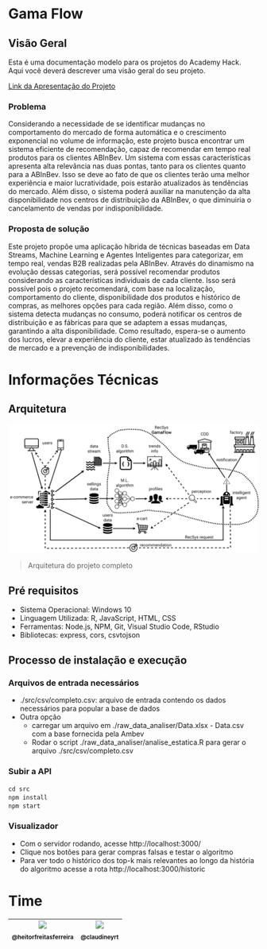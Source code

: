 # Gama Flow 
## Visão Geral  
Esta é uma documentação modelo para os projetos do Academy Hack.  
Aqui você deverá descrever uma visão geral do seu projeto.  

[Link da Apresentação do Projeto](https://docs.google.com/presentation/d/1_thbqf4pGjSlmLS2WHl_3Q4oaW9Q3BhREpoJyFDRUsY/edit?usp=sharing)

### Problema  

Considerando a necessidade de se identificar mudanças no comportamento do mercado de forma automática e o crescimento exponencial no volume de informação, este projeto busca encontrar um sistema eficiente de recomendação, capaz de recomendar em tempo real produtos para os clientes ABInBev. Um sistema com essas características apresenta alta relevância nas duas pontas, tanto para os clientes quanto para a ABInBev. Isso se deve ao fato de que os clientes terão uma melhor experiência e maior lucratividade, pois estarão atualizados às tendências do mercado. Além disso, o sistema poderá auxiliar na manutenção da alta disponibilidade nos centros de distribuição da ABInBev, o que diminuiria o cancelamento de vendas por indisponibilidade.

### Proposta de solução  

Este projeto propõe uma aplicação híbrida de técnicas baseadas em Data Streams, Machine Learning e Agentes Inteligentes para categorizar, em tempo real, vendas B2B realizadas pela ABInBev. Através do dinamismo na evolução dessas categorias, será possível recomendar produtos considerando as características individuais de cada cliente. Isso será possível pois o projeto recomendará, com base na localização, comportamento do cliente, disponibilidade dos produtos e histórico de compras, as melhores opções para cada região. Além disso, como o sistema detecta mudanças no consumo, poderá notificar os centros de distribuição e as fábricas para que se adaptem a essas mudanças, garantindo a alta disponibilidade. Como resultado, espera-se o aumento dos lucros, elevar a experiência do cliente, estar atualizado às tendências de mercado e a prevenção de indisponibilidades.

# Informações Técnicas

## Arquitetura

![Arquitetura do projeto](readme/arquitetura_2.png)

> Arquitetura do projeto completo

## Pré requisitos

- Sistema Operacional: Windows 10
- Linguagem Utilizada: R, JavaScript, HTML, CSS
- Ferramentas: Node.js, NPM, Git, Visual Studio Code, RStudio
- Bibliotecas: express, cors, csvtojson

## Processo de instalação e execução

### Arquivos de entrada necessários

- ./src/csv/completo.csv: arquivo de entrada contendo os dados necessários para popular a base de dados
- Outra opção
  - carregar um arquivo em ./raw_data_analiser/Data.xlsx - Data.csv com a base fornecida pela Ambev
  - Rodar o script ./raw_data_analiser/analise_estatica.R para gerar o arquivo ./src/csv/completo.csv

### Subir a API

```cd src```  
```npm install```  
```npm start```  

### Visualizador

- Com o servidor rodando, acesse http://localhost:3000/  
- Clique nos botões para gerar compras falsas e testar o algoritmo
- Para ver todo o histórico dos top-k mais relevantes ao longo da história do algoritmo acesse a rota http://localhost:3000/historic

# Time

|  [<img src="https://avatars.githubusercontent.com/u/47534514?v=4" width="115"><br><sub>@heitorfreitasferreira</sub>](https://github.com/heitorfreitasferreira) | [<img src="https://avatars.githubusercontent.com/u/80831572?v=4" width="115"><br><sub>@claudineyrt</sub>](https://github.com/claudineyrt) |
 :---: | :---: |
